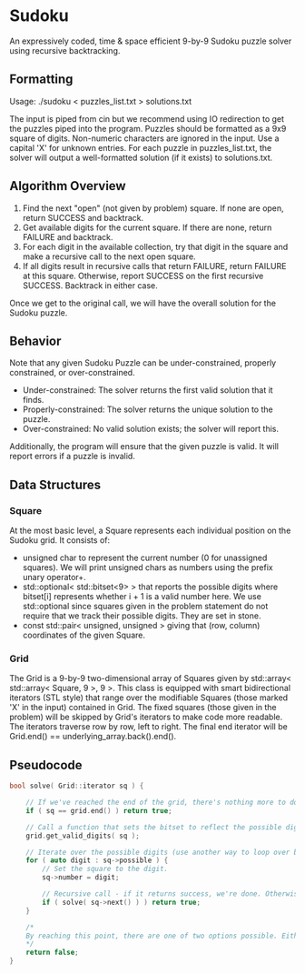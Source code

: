 # Sudoku

An expressively coded, time & space efficient 9-by-9 Sudoku puzzle solver using recursive backtracking.

## Formatting

Usage: ./sudoku < puzzles_list.txt > solutions.txt

The input is piped from cin but we recommend using IO redirection to get the puzzles piped into the program. Puzzles should be formatted as a 9x9 square of digits. Non-numeric characters are ignored in the input. Use a capital 'X' for unknown entries. For each puzzle in puzzles_list.txt, the solver will output a well-formatted solution (if it exists) to solutions.txt.

## Algorithm Overview

1. Find the next "open" (not given by problem) square. If none are open, return SUCCESS and backtrack.
2. Get available digits for the current square. If there are none, return FAILURE and backtrack.
3. For each digit in the available collection, try that digit in the square and make a recursive call to the next open square.
4. If all digits result in recursive calls that return FAILURE, return FAILURE at this square. Otherwise, report SUCCESS on the first recursive SUCCESS. Backtrack in either case.

Once we get to the original call, we will have the overall solution for the Sudoku puzzle.

## Behavior

Note that any given Sudoku Puzzle can be under-constrained, properly constrained, or over-constrained.

- Under-constrained: The solver returns the first valid solution that it finds.
- Properly-constrained: The solver returns the unique solution to the puzzle.
- Over-constrained: No valid solution exists; the solver will report this.

Additionally, the program will ensure that the given puzzle is valid. It will report errors if a puzzle is invalid.

## Data Structures

### Square

At the most basic level, a Square represents each individual position on the Sudoku grid. It consists of:

- unsigned char to represent the current number (0 for unassigned squares). We will print unsigned chars as numbers using the prefix unary operator+.
- std::optional< std::bitset<9> > that reports the possible digits where bitset[i] represents whether i + 1 is a valid number here. We use std::optional since squares given in the problem statement do not require that we track their possible digits. They are set in stone.
- const std::pair< unsigned, unsigned > giving that (row, column) coordinates of the given Square.

### Grid

The Grid is a 9-by-9 two-dimensional array of Squares given by std::array< std::array< Square, 9 >, 9 >. This class is equipped with smart bidirectional iterators (STL style) that range over the modifiable Squares (those marked 'X' in the input) contained in Grid. The fixed squares (those given in the problem) will be skipped by Grid's iterators to make code more readable. The iterators traverse row by row, left to right. The final end iterator will be Grid.end() == underlying_array.back().end().

## Pseudocode

~~~~C++
bool solve( Grid::iterator sq ) {

    // If we've reached the end of the grid, there's nothing more to do!
    if ( sq == grid.end() ) return true;

    // Call a function that sets the bitset to reflect the possible digit values in can take.
    grid.get_valid_digits( sq );

    // Iterate over the possible digits (use another way to loop over bitset)
    for ( auto digit : sq->possible ) {
        // Set the square to the digit.
        sq->number = digit;

        // Recursive call - if it returns success, we're done. Otherwise, keep trying digits!
        if ( solve( sq->next() ) ) return true;
    }

    /*
    By reaching this point, there are one of two options possible. Either every digit returned false on the recursive call, or the bitset was all 0's (no valid digits) so the loop body never executes. In both cases, this square doesn't work. Return false and backtrack.
    */
    return false;
}
~~~~
